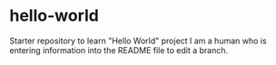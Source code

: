 # hello-world
Starter repository to learn "Hello World" project
I am a human who is entering information into the README file to edit a branch.
